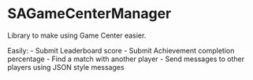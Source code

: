 SAGameCenterManager
===================

Library to make using Game Center easier.

Easily:
	- Submit Leaderboard score
	- Submit Achievement completion percentage
	- Find a match with another player
	- Send messages to other players using JSON style messages